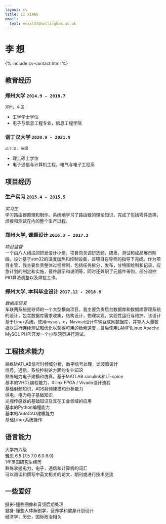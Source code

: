 ```yaml
---
layout: cv
title: LI XIANG
email:
  text: eexxl44@nottingham.ac.uk
---
```


# **李** **想**

<!--
include contact information from the front matter
Supported arguments:
    - homepage: url, text
    - phone
    - email
-->

{% include cv-contact.html %}

## 教育经历

### **郑州大学** `2014.9 - 2018.7`

```
郑州, 中国
```

- 工学学士学位
- 电子与信息工程专业，信息工程学院

### **诺丁汉大学** `2020.9 - 2021.9`

```
诺丁汉, 英国
```

- 理工硕士学位
- 电子通信与计算机工程，电气与电子工程系


## 项目经历

### **生产实习** `2015.4 - 2015.5`

_实习生_<br>
学习路由器原理和制作。系统地学习了路由器的理论知识，完成了包括零件选择，焊接和测试在内的整个生产过程。

### **郑州大学, 课题设计** `2016.3 - 2017.3`

_项目监督_<br>
一个由八人组成的研发设计小组。项目包含调研选题，研发，测试和成品展示阶段。设计基于stm32的温度加热和控制设备，该项目在导师的指导下完成。作为项目主管，我主要负责整体过程控制，包括任务拆分，发布，甘特图绘制和记录，应急计划的制定和实施，最终展示和说明等，同时还兼职了元器件采购，部分温控PID算法调整以及焊接工作。

### **郑州大学, 本科毕业设计** `2017.12 - 2018.6`
_数据库研发_<br>
车联网系统是导师的一个大型横向项目。我主要负责后台数据库和数据库管理系统的设计，包含数据库需求收集，结构设计，物理实现，实验性运行与维护。该设计基于Linux系统，使用mysql，c，Navicat设计车辆互联网数据库，并导入大量数据以进行连续测试和优化以获得可用的检索速度，最后使用LAMP(Linux Apache MySQL PHP)开发一个小型网页进行测试。

## 工程技术能力

熟练MATLAB信号时频域分析，数字信号处理，滤波器设计 <br>
信号，通信，系统控制论方面的专业知识 <br>
熟练电力电子建模和仿真，基于MATLAB simulink和LT-spice <br>
基本的VHDL编程能力，Xilinx FPGA / Vivado设计流程 <br>
基础射频知识，ADS射频建模和分析能力 <br>
供电，电力电子基础知识 <br>
光栅传感器的基础知识及其在工业领域的应用 <br>
基本的Python编程能力 <br>
基本的AutoCAD建模能力 <br>
基础Linux系统操作 <br>

## 语言能力

大学四六级 <br>
雅思 6.5 (7.5 7.0 6.0 6.0) <br>
1年英国研究生经历<br>
熟练掌握电力，电子，通信和计算机的词汇 <br>
可以阅读和撰写中英文相关的论文，期刊或进行技术交流 <br>

## 一些爱好

摄影-懂些图像和音频后期处理 <br>
健身-懂些人体解剖学，营养学和健身计划设计 <br>
经济学，历史，国际政治相关 <br>


<!-- ### Footer

Last updated: May 2013 -->

